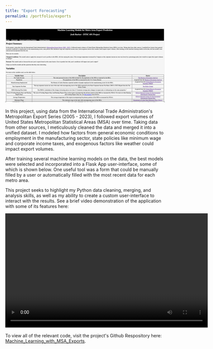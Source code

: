 ```yaml
---
title: "Export Forecasting"
permalink: /portfolio/exports
---
```

![exports](/assets/images/Exports_Flask_App-1.png) <br><br>
In this project, using data from the International Trade Administration's Metropolitan Export Series (2005 - 2023), I followed export volumes of United States Metropolitan Statistical Areas (MSA) over time. Taking data from other sources, I meticulously cleaned the data and merged it into a unified dataset. I modeled how factors from general economic conditions to employment in the manufacturing sector, state policies like minimum wage and corporate income taxes, and exogenous factors like weather could impact export volumes. 

After training several machine learning models on the data, the best models were selected and incorporated into a Flask App user-interface, some of which is shown below. One useful tool was a form that could be manually filled by a user or automatically filled with the most recent data for each metro area. 

This project seeks to highlight my Python data cleaning, merging, and analysis skills, as well as my ability to create a custom user-interface to interact with the results. See a brief video demonstration of the application with some of its features here:

<video width="640" height="360" controls>
  <source src="/assets/audiovisual/Exports_Flask_App_Example.mp4" type="video/mp4">
</video>

To view all of the relevant code, visit the project's Github Respository here: <a href = "https://github.com/joshevanbarker/Machine_Learning_with_MSA_Exports">Machine_Learning_with_MSA_Exports</a>.
